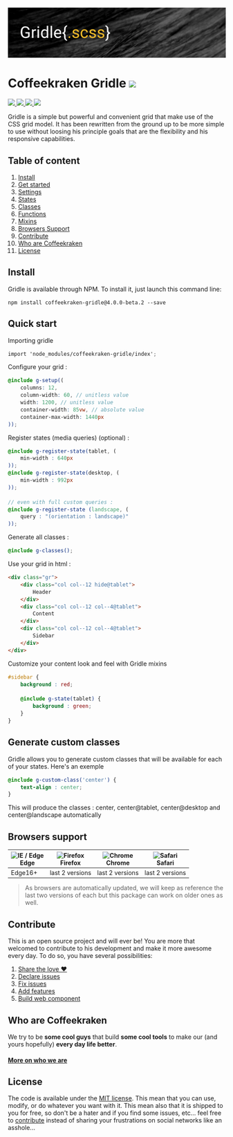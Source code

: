 ![Gridle](.resources/gridle-head.png)

# Coffeekraken Gridle <img src=".resources/coffeekraken-logo.jpg" height="25px" />

<p>
	<!-- <a href="https://travis-ci.org/Coffeekraken/gridle">
		<img src="https://img.shields.io/travis/Coffeekraken/gridle.svg?style=flat-square" />
	</a> -->
	<a href="https://www.npmjs.com/package/coffeekraken-gridle">
		<img src="https://img.shields.io/npm/v/coffeekraken-gridle.svg?style=flat-square" />
	</a>
	<a href="https://github.com/coffeekraken/gridle/blob/master/LICENSE.txt">
		<img src="https://img.shields.io/npm/l/coffeekraken-gridle.svg?style=flat-square" />
	</a>
	<!-- <a href="https://github.com/coffeekraken/gridle">
		<img src="https://img.shields.io/npm/dt/coffeekraken-gridle.svg?style=flat-square" />
	</a>
	<a href="https://github.com/coffeekraken/gridle">
		<img src="https://img.shields.io/github/forks/coffeekraken/gridle.svg?style=social&label=Fork&style=flat-square" />
	</a>
	<a href="https://github.com/coffeekraken/gridle">
		<img src="https://img.shields.io/github/stars/coffeekraken/gridle.svg?style=social&label=Star&style=flat-square" />
	</a> -->
	<a href="https://twitter.com/coffeekrakenio">
		<img src="https://img.shields.io/twitter/url/http/coffeekrakenio.svg?style=social&style=flat-square" />
	</a>
	<a href="http://coffeekraken.io">
		<img src="https://img.shields.io/twitter/url/http/shields.io.svg?style=flat-square&label=coffeekraken.io&colorB=f2bc2b&style=flat-square" />
	</a>
</p>

Gridle is a simple but powerful and convenient grid that make use of the CSS grid model. It has been rewritten from the ground up to be more simple to use without loosing his principle goals that are the flexibility and his responsive capabilities.

## Table of content

1. [Install](#install)
2. [Get started](doc/00.get-started.md)
3. [Settings](doc/02.settings.md)
4. [States](doc/02.states.md)
5. [Classes](doc/03.classes.md)
6. [Functions](doc/04.functions.md)
7. [Mixins](doc/05.mixins.md)
8. [Browsers Support](#readme-browsers-support)
9. [Contribute](#readme-contribute)
10. [Who are Coffeekraken](#readme-who-are-coffeekraken)
11. [License](#readme-license)

<a id="readme-install"></a>
## Install

Gridle is available through NPM. To install it, just launch this command line:

```
npm install coffeekraken-gridle@4.0.0-beta.2 --save
```

## Quick start

Importing gridle

```scss
import 'node_modules/coffeekraken-gridle/index';
```

Configure your grid :

```scss
@include g-setup((
	columns: 12,
	column-width: 60, // unitless value
	width: 1200, // unitless value
	container-width: 85vw, // absolute value
	container-max-width: 1440px
));
```

Register states (media queries) (optional) :

```scss
@include g-register-state(tablet, (
	min-width : 640px
));
@include g-register-state(desktop, (
	min-width : 992px
));

// even with full custom queries :
@include g-register-state (landscape, (
	query : "(orientation : landscape)"
));
```

Generate all classes :

```scss
@include g-classes();
```

Use your grid in html :

```html
<div class="gr">
	<div class="col col--12 hide@tablet">
		Header
	</div>
	<div class="col col--12 col--4@tablet">
		Content
	</div>
	<div class="col col--12 col--4@tablet">
		Sidebar
	</div>
</div>
```

Customize your content look and feel with Gridle mixins

```scss
#sidebar {
	background : red;

	@include g-state(tablet) {
		background : green;
	}
}
```

## Generate custom classes

Gridle allows you to generate custom classes that will be available for each of your states. Here's an exemple

```scss
@include g-custom-class('center') {
	text-align : center;
}
```

This will produce the classes : center, center@tablet, center@desktop and center@landscape automatically


<a id="readme-browsers-support"></a>
## Browsers support

| <img src="https://raw.githubusercontent.com/godban/browsers-support-badges/master/src/images/edge.png" alt="IE / Edge" width="16px" height="16px" /></br>Edge | <img src="https://raw.githubusercontent.com/godban/browsers-support-badges/master/src/images/firefox.png" alt="Firefox" width="16px" height="16px" /></br>Firefox | <img src="https://raw.githubusercontent.com/godban/browsers-support-badges/master/src/images/chrome.png" alt="Chrome" width="16px" height="16px" /></br>Chrome | <img src="https://raw.githubusercontent.com/godban/browsers-support-badges/master/src/images/safari.png" alt="Safari" width="16px" height="16px" /></br>Safari |
| --------- | --------- | --------- | --------- |
| Edge16+ | last 2 versions| last 2 versions| last 2 versions

> As browsers are automatically updated, we will keep as reference the last two versions of each but this package can work on older ones as well.

<a id="readme-contribute"></a>
## Contribute

This is an open source project and will ever be! You are more that welcomed to contribute to his development and make it more awesome every day.
To do so, you have several possibilities:

1. [Share the love ❤️](https://github.com/Coffeekraken/coffeekraken/blob/master/contribute.md#contribute-share-the-love)
2. [Declare issues](https://github.com/Coffeekraken/coffeekraken/blob/master/contribute.md#contribute-declare-issues)
3. [Fix issues](https://github.com/Coffeekraken/coffeekraken/blob/master/contribute.md#contribute-fix-issues)
4. [Add features](https://github.com/Coffeekraken/coffeekraken/blob/master/contribute.md#contribute-add-features)
5. [Build web component](https://github.com/Coffeekraken/coffeekraken/blob/master/contribute.md#contribute-build-web-component)

<a id="readme-who-are-coffeekraken"></a>
## Who are Coffeekraken

We try to be **some cool guys** that build **some cool tools** to make our (and yours hopefully) **every day life better**.  

#### [More on who we are](https://github.com/Coffeekraken/coffeekraken/blob/master/who-are-we.md)

<a id="readme-license"></a>
## License

The code is available under the [MIT license](LICENSE.txt). This mean that you can use, modify, or do whatever you want with it. This mean also that it is shipped to you for free, so don't be a hater and if you find some issues, etc... feel free to [contribute](https://github.com/Coffeekraken/coffeekraken/blob/master/contribute.md) instead of sharing your frustrations on social networks like an asshole...
